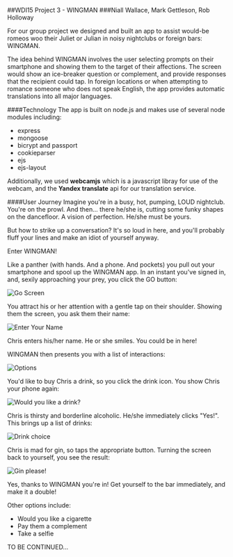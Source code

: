##WDI15 Project 3 - WINGMAN
###Niall Wallace, Mark Gettleson, Rob Holloway

For our group project we designed and built an app to assist would-be romeos woo their Juliet or Julian in noisy nightclubs or foreign bars:  WINGMAN.

The idea behind WINGMAN involves the user selecting prompts on their smartphone and showing them to the target of their affections.  The screen would show an ice-breaker question or complement, and provide responses that the recipient could tap.  In foreign locations or when attempting to romance someone who does not speak English, the app provides automatic translations into all major languages.

####Technology
The app is built on node.js and makes use of several node modules including:

* express
* mongoose
* bicrypt and passport
* cookieparser
* ejs
* ejs-layout

Additionally, we used **webcamjs** which is a javascript libray for use of the webcam, and the **Yandex translate** api for our translation service.

####User Journey
Imagine you're in a busy, hot, pumping, LOUD nightclub.  You're on the prowl.  And then... there he/she is, cutting some funky shapes on the dancefloor.  A vision of perfection.  He/she must be yours.  

But how to strike up a conversation?  It's so loud in here, and you'll probably fluff your lines and make an idiot of yourself anyway.  

Enter WINGMAN!

Like a panther (with hands.  And a phone.  And pockets) you pull out your smartphone and spool up the WINGMAN app.  In an instant you've signed in, and, sexily approaching your prey, you click the GO button:

![Go Screen](go.jpg)

You attract his or her attention with a gentle tap on their shoulder.  Showing them the screen, you ask them their name:

![Enter Your Name](name.jpg)

Chris enters his/her name.  He or she smiles.  You could be in here!

WINGMAN then presents you with a list of interactions:  

![Options](/home.jpg)

You'd like to buy Chris a drink, so you click the drink icon.  You show Chris your phone again:

![Would you like a drink?](/drink1.jpg)

Chris is thirsty and borderline alcoholic.  He/she immediately clicks "Yes!".  This brings up a list of drinks:

![Drink choice](/drink2.jpg)

Chris is mad for gin, so taps the appropriate button.  Turning the screen back to yourself, you see the result:

![Gin please!](/drink3.jpg)

Yes, thanks to WINGMAN you're in!  Get yourself to the bar immediately, and make it a double!

Other options include:

* Would you like a cigarette
* Pay them a complement
* Take a selfie

TO BE CONTINUED...






















